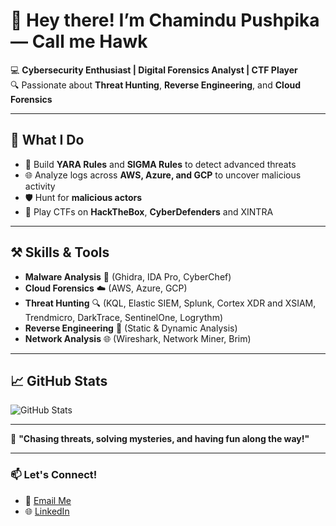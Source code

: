 # 👋 Hey there! I’m **Chamindu Pushpika** — Call me **Hawk**  

💻 **Cybersecurity Enthusiast | Digital Forensics Analyst | CTF Player**  
🔍 Passionate about **Threat Hunting**, **Reverse Engineering**, and **Cloud Forensics**  

---

## 🚀 What I Do  
- 🔬 Build **YARA Rules** and **SIGMA Rules** to detect advanced threats  
- 🌐 Analyze logs across **AWS, Azure, and GCP** to uncover malicious activity  
- 🛡️ Hunt for **malicious actors** 
- 🎯 Play CTFs on **HackTheBox**, **CyberDefenders** and XINTRA

---

## ⚒️ Skills & Tools  
- **Malware Analysis** 🧬 (Ghidra, IDA Pro, CyberChef)  
- **Cloud Forensics** ☁️ (AWS, Azure, GCP)  
- **Threat Hunting** 🔍 (KQL, Elastic SIEM, Splunk, Cortex XDR and XSIAM, Trendmicro, DarkTrace, SentinelOne, Logrythm)  
- **Reverse Engineering** 🔄 (Static & Dynamic Analysis)  
- **Network Analysis** 🌐 (Wireshark, Network Miner, Brim)  

---

## 📈 GitHub Stats  
![GitHub Stats](https://github-readme-stats.vercel.app/api?username=cham1ndux&show_icons=true&theme=radical)

---

🎯 **"Chasing threats, solving mysteries, and having fun along the way!"**  

---

### 📫 Let's Connect!  
- 📧 [Email Me](mailto:your-email@example.com)  
- 🌐 [LinkedIn](https://www.linkedin.com/in/your-profile)  

